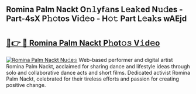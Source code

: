 ## Romina Palm Nackt O𝚗𝚕yf𝚊ns L𝚎a𝚔ed N𝚞𝚍es - Part-4sX P𝚑𝚘tos Vi𝚍𝚎o - H𝚘𝚝 Part L𝚎a𝚔s wAEjd

# <h2><a href="http://kf4hzjy.oniu.top/?m=Romina+Palm+Nackt">🔗👉 🔴 Romina Palm Nackt P𝚑ot𝚘𝚜 V𝚒d𝚎o</a></h2>

[![Romina Palm Nackt Nu𝚍e𝚜](https://i.imgur.com/0qMVB7G.gif)](http://kf4hzjy.oniu.top/?m=Romina+Palm+Nackt)
Web-based performer and digital artist Romina Palm Nackt, acclaimed for sharing dance and lifestyle ideas through solo and collaborative dance acts and short films. Dedicated activist Romina Palm Nackt, celebrated for their tireless efforts and passion for creating positive change.  
